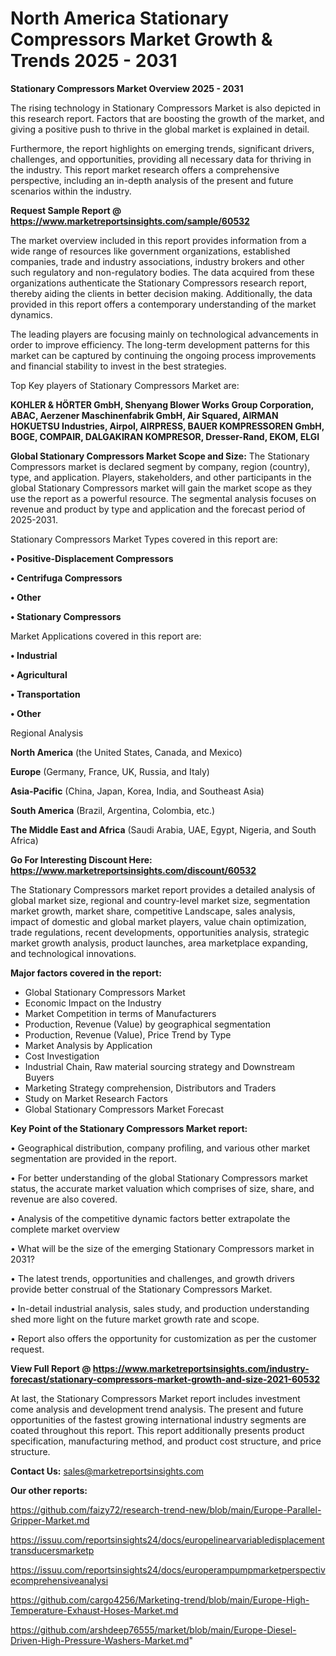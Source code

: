 # North America Stationary Compressors Market Growth & Trends 2025 - 2031

<Strong> Stationary Compressors Market Overview 2025 - 2031</strong>

The rising technology in Stationary Compressors Market is also depicted in this research report. Factors that are boosting the growth of the market, and giving a positive push to thrive in the global market is explained in detail.

Furthermore, the report highlights on emerging trends, significant drivers, challenges, and opportunities, providing all necessary data for thriving in the industry. This report market research offers a comprehensive perspective, including an in-depth analysis of the present and future scenarios within the industry.

<strong>Request Sample Report @ <a href=https://www.marketreportsinsights.com/sample/60532>https://www.marketreportsinsights.com/sample/60532</a></strong>

The market overview included in this report provides information from a wide range of resources like government organizations, established companies, trade and industry associations, industry brokers and other such regulatory and non-regulatory bodies. The data acquired from these organizations authenticate the Stationary Compressors research report, thereby aiding the clients in better decision making. Additionally, the data provided in this report offers a contemporary understanding of the market dynamics.

The leading players are focusing mainly on technological advancements in order to improve efficiency. The long-term development patterns for this market can be captured by continuing the ongoing process improvements and financial stability to invest in the best strategies.

Top Key players of Stationary Compressors Market are:

<strong>KOHLER & HÖRTER GmbH, Shenyang Blower Works Group Corporation, ABAC, Aerzener Maschinenfabrik GmbH, Air Squared, AIRMAN HOKUETSU Industries, Airpol, AIRPRESS, BAUER KOMPRESSOREN GmbH, BOGE, COMPAIR, DALGAKIRAN KOMPRESOR, Dresser-Rand, EKOM, ELGI</strong>

<strong><b>Global Stationary Compressors Market Scope and Size:</b></strong>
The Stationary Compressors market is declared segment by company, region (country), type, and application. Players, stakeholders, and other participants in the global Stationary Compressors market will gain the market scope as they use the report as a powerful resource. The segmental analysis focuses on revenue and product by type and application and the forecast period of 2025-2031.

Stationary Compressors Market Types covered in this report are:

<strong>• Positive-Displacement Compressors

• Centrifuga Compressors

• Other

• Stationary Compressors</strong>

Market Applications covered in this report are:

<strong>• Industrial

• Agricultural

• Transportation

• Other</strong> 

Regional Analysis

<strong>North America</strong> (the United States, Canada, and Mexico)

<strong>Europe</strong> (Germany, France, UK, Russia, and Italy)

<strong>Asia-Pacific</strong> (China, Japan, Korea, India, and Southeast Asia)

<strong>South America</strong> (Brazil, Argentina, Colombia, etc.)

<strong>The Middle East and Africa</strong> (Saudi Arabia, UAE, Egypt, Nigeria, and South Africa)

<strong>Go For Interesting Discount Here: <a href=https://www.marketreportsinsights.com/discount/60532>https://www.marketreportsinsights.com/discount/60532</a></strong>

The Stationary Compressors market report provides a detailed analysis of global market size, regional and country-level market size, segmentation market growth, market share, competitive Landscape, sales analysis, impact of domestic and global market players, value chain optimization, trade regulations, recent developments, opportunities analysis, strategic market growth analysis, product launches, area marketplace expanding, and technological innovations.

<strong><b>Major factors covered in the report:</b></strong>
<ul>
  <li>Global Stationary Compressors Market </li>
  <li>Economic Impact on the Industry</li>
  <li>Market Competition in terms of Manufacturers</li>
  <li>Production, Revenue (Value) by geographical segmentation</li>
  <li>Production, Revenue (Value), Price Trend by Type</li>
  <li>Market Analysis by Application</li>
  <li>Cost Investigation</li>
  <li>Industrial Chain, Raw material sourcing strategy and Downstream Buyers</li>
  <li>Marketing Strategy comprehension, Distributors and Traders</li>
  <li>Study on Market Research Factors</li>
  <li>Global Stationary Compressors Market Forecast</li>
</ul>

<strong><b>Key Point of the Stationary Compressors Market report:</b></strong>

• Geographical distribution, company profiling, and various other market segmentation are provided in the report.

• For better understanding of the global Stationary Compressors market status, the accurate market valuation which comprises of size, share, and revenue are also covered.

• Analysis of the competitive dynamic factors better extrapolate the complete market overview

• What will be the size of the emerging Stationary Compressors market in 2031?

• The latest trends, opportunities and challenges, and growth drivers provide better construal of the Stationary Compressors Market.

• In-detail industrial analysis, sales study, and production understanding shed more light on the future market growth rate and scope.

• Report also offers the opportunity for customization as per the customer request.

<strong><b>View Full Report @ <a href=https://www.marketreportsinsights.com/industry-forecast/stationary-compressors-market-growth-and-size-2021-60532>https://www.marketreportsinsights.com/industry-forecast/stationary-compressors-market-growth-and-size-2021-60532</a></b></strong>


At last, the Stationary Compressors Market report includes investment come analysis and development trend analysis. The present and future opportunities of the fastest growing international industry segments are coated throughout this report. This report additionally presents product specification, manufacturing method, and product cost structure, and price structure.

<strong>Contact Us:</strong>
sales@marketreportsinsights.com

<strong>Our other reports:</strong>

<a href=https://github.com/faizy72/research-trend-new/blob/main/Europe-Parallel-Gripper-Market.md>https://github.com/faizy72/research-trend-new/blob/main/Europe-Parallel-Gripper-Market.md</a>

<a href=https://issuu.com/reportsinsights24/docs/europelinearvariabledisplacementtransducersmarketp>https://issuu.com/reportsinsights24/docs/europelinearvariabledisplacementtransducersmarketp</a>

<a href=https://issuu.com/reportsinsights24/docs/europerampumpmarketperspectivecomprehensiveanalysi>https://issuu.com/reportsinsights24/docs/europerampumpmarketperspectivecomprehensiveanalysi</a>

<a href=https://github.com/cargo4256/Marketing-trend/blob/main/Europe-High-Temperature-Exhaust-Hoses-Market.md>https://github.com/cargo4256/Marketing-trend/blob/main/Europe-High-Temperature-Exhaust-Hoses-Market.md</a>

<a href=https://github.com/arshdeep76555/market/blob/main/Europe-Diesel-Driven-High-Pressure-Washers-Market.md>https://github.com/arshdeep76555/market/blob/main/Europe-Diesel-Driven-High-Pressure-Washers-Market.md</a>"
